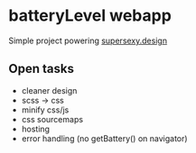 # batteryLevel webapp

Simple project powering [supersexy.design](http://supersexy.design)

## Open tasks

* cleaner design
* scss -> css
* minify css/js
* css sourcemaps
* hosting
* error handling (no getBattery() on navigator)